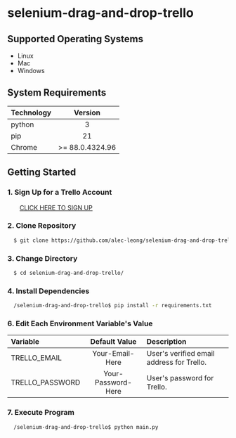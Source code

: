 # selenium-drag-and-drop-trello

## Supported Operating Systems

* Linux
* Mac
* Windows

## System Requirements

| Technology |     Version     |
| :---       |      :---:      |
| python     | 3               |
| pip        | 21              |
| Chrome     | >= 88.0.4324.96 |

## Getting Started

### 1. Sign Up for a Trello Account

&ensp;&ensp;&ensp;&ensp;[CLICK HERE TO SIGN UP](https://trello.com/signup)

### 2. Clone Repository
```sh
  $ git clone https://github.com/alec-leong/selenium-drag-and-drop-trello.git
```

### 3. Change Directory
```sh
  $ cd selenium-drag-and-drop-trello/
```

### 4. Install Dependencies
```sh
  /selenium-drag-and-drop-trello$ pip install -r requirements.txt
```

### 6. Edit Each Environment Variable's Value

|    Variable     |   Default Value    |                Description                |
| :---            |       :---:        | :---                                      |
| TRELLO_EMAIL    | Your-Email-Here    | User's verified email address for Trello. |
| TRELLO_PASSWORD | Your-Password-Here | User's password for Trello.               |   

### 7. Execute Program
```sh
  /selenium-drag-and-drop-trello$ python main.py
```
